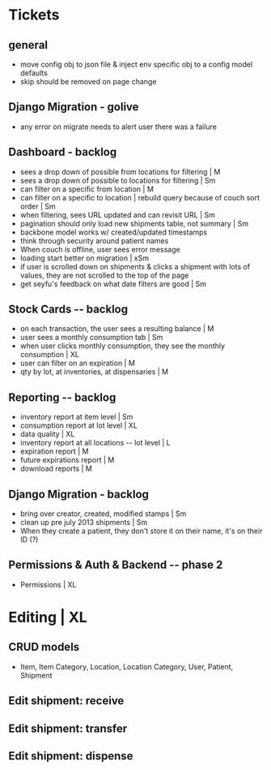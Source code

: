 # Tickets

## general
* move config obj to json file & inject env specific obj to a config model defaults
* skip should be removed on page change

## Django Migration - golive
* any error on migrate needs to alert user there was a failure

## Dashboard - backlog
* sees a drop down of possible from locations for filtering | M
* sees a drop down of possible to locations for filtering | Sm
* can filter on a specific from location | M
* can filter on a specific to location | rebuild query because of couch sort order | Sm
* when filtering, sees URL updated and can revisit URL | Sm
* pagination should only load new shipments table, not summary | Sm
* backbone model works w/ created/updated timestamps
* think through security around patient names
* When couch is offline, user sees error message
* loading start better on migration | xSm
* if user is scrolled down on shipments & clicks a shipment with lots of values, they are not scrolled to the top of the page
* get seyfu's feedback on what date filters are good | Sm

## Stock Cards -- backlog
* on each transaction, the user sees a resulting balance | M
* user sees a monthly consumption tab | Sm
* when user clicks monthly consumption, they see the monthly consumption | XL
* user can filter on an expiration | M
* qty by lot, at inventories, at dispensaries | M

## Reporting -- backlog
* inventory report at item level | Sm
* consumption report at lot level | XL
* data quality | XL
* inventory report at all locations -- lot level | L
* expiration report | M
* future expirations report | M
* download reports | M

## Django Migration - backlog
* bring over creator, created, modified stamps | Sm
* clean up pre july 2013 shipments | Sm
* When they create a patient, they don't store it on their name, it's on their ID (?)

## Permissions & Auth & Backend -- phase 2
* Permissions | XL

# Editing | XL
## CRUD models
* Item, Item Category, Location, Location Category, User, Patient, Shipment
## Edit shipment: receive
## Edit shipment: transfer
## Edit shipment: dispense
